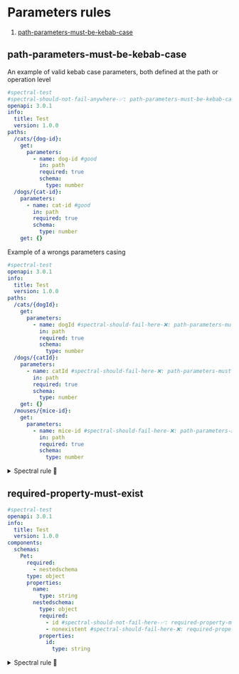 # Parameters rules

1. [path-parameters-must-be-kebab-case](#path-parameters-must-be-kebab-case)

## path-parameters-must-be-kebab-case

An example of valid kebab case parameters, both defined at the path or operation level
```yaml
#spectral-test
#spectral-should-not-fail-anywhere-✅: path-parameters-must-be-kebab-case
openapi: 3.0.1
info:
  title: Test
  version: 1.0.0
paths:
  /cats/{dog-id}: 
    get:
      parameters:
        - name: dog-id #good
          in: path
          required: true
          schema:
            type: number
  /dogs/{cat-id}: 
    parameters:
      - name: cat-id #good
        in: path
        required: true
        schema:
          type: number
    get: {}
```


Example of a wrongs parameters casing
```yaml
#spectral-test
openapi: 3.0.1
info:
  title: Test
  version: 1.0.0
paths:
  /cats/{dogId}: 
    get:
      parameters:
        - name: dogId #spectral-should-fail-here-❌: path-parameters-must-be-kebab-case
          in: path
          required: true
          schema:
            type: number
  /dogs/{catId}: 
    parameters:
      - name: catId #spectral-should-fail-here-❌: path-parameters-must-be-kebab-case
        in: path
        required: true
        schema:
          type: number
    get: {}
  /mouses/{mice-id}: 
    get:
      parameters:
        - name: mice-id #spectral-should-fail-here-❌: path-parameters-must-be-kebab-case
          in: path
          required: true
          schema:
            type: number
```

<details>
  <summary>Spectral rule 🤖</summary>

This use the **pathParameters** alias to target both the parameters in the "paths" and the "operations.

```yaml
#spectral-rule
path-parameters-must-be-kebab-case:
  description: Path parameters must be kebab case
  given: "#parameters[?(@.in==\"path\")]"
  severity: error
  then:
    field: name
    function: pattern
    functionOptions:
      match: "^[a-z][a-z0-9]*(?:-[a-z0-9]+)*$"
```

</details>

## required-property-must-exist

```yaml
#spectral-test
openapi: 3.0.1
info:
  title: Test
  version: 1.0.0
components:
  schemas: 
    Pet:
      required:
        - nestedschema
      type: object
      properties:
        name:
          type: string
        nestedschema:
          type: object 
          required:
            - id #spectral-should-not-fail-here-✅: required-property-must-exist
            - nonexistent #spectral-should-fail-here-❌: required-property-must-exist
          properties: 
            id: 
              type: string
```

<details>
  <summary>Spectral rule 🤖</summary>

This use the **isRequiredPropertyDefined** custom function.

```yaml
#spectral-rule
required-property-must-exist:
  description: Required property must exist
  message: "Required property must exist: {{error}}"
  given: $..required[*]
  severity: error
  then:
    function: isRequiredPropertyDefined
```

</details>